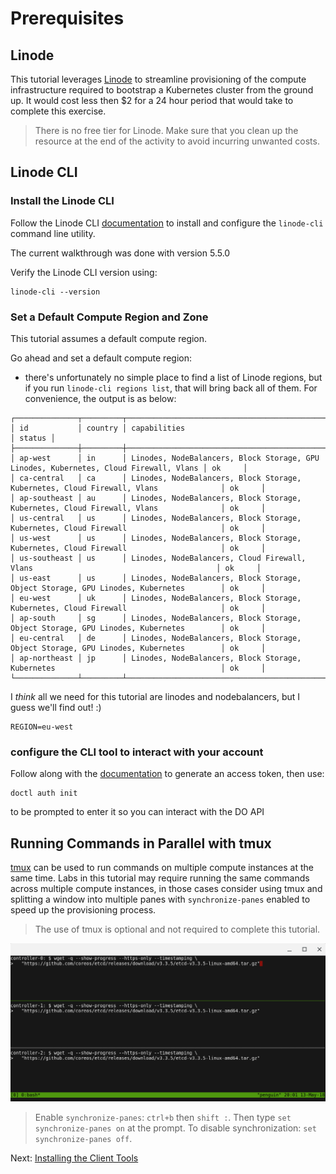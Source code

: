 # Prerequisites

## Linode

This tutorial leverages [Linode](https://cloud.linode.com) to streamline provisioning of the compute infrastructure required to bootstrap a Kubernetes cluster from the ground up. It would cost less then $2 for a 24 hour period that would take to complete this exercise.

> There is no free tier for Linode. Make sure that you clean up the resource at the end of the activity to avoid incurring unwanted costs. 

## Linode CLI

### Install the Linode CLI

Follow the Linode CLI [documentation](https://www.linode.com/docs/guides/linode-cli/) to install and configure the `linode-cli` command line utility.

The current walkthrough was done with version 5.5.0

Verify the Linode CLI version using:

```
linode-cli --version
```

### Set a Default Compute Region and Zone

This tutorial assumes a default compute region.

Go ahead and set a default compute region:

- there's unfortunately no simple place to find a list of Linode regions, but if you run `linode-cli regions list`, that will bring back all of them. For convenience, the output is as below:

```
┌──────────────┬─────────┬───────────────────────────────────────────────────────────────────────────────────────┬────────┐
│ id           │ country │ capabilities                                                                          │ status │
├──────────────┼─────────┼───────────────────────────────────────────────────────────────────────────────────────┼────────┤
│ ap-west      │ in      │ Linodes, NodeBalancers, Block Storage, GPU Linodes, Kubernetes, Cloud Firewall, Vlans │ ok     │
│ ca-central   │ ca      │ Linodes, NodeBalancers, Block Storage, Kubernetes, Cloud Firewall, Vlans              │ ok     │
│ ap-southeast │ au      │ Linodes, NodeBalancers, Block Storage, Kubernetes, Cloud Firewall, Vlans              │ ok     │
│ us-central   │ us      │ Linodes, NodeBalancers, Block Storage, Kubernetes, Cloud Firewall                     │ ok     │
│ us-west      │ us      │ Linodes, NodeBalancers, Block Storage, Kubernetes, Cloud Firewall                     │ ok     │
│ us-southeast │ us      │ Linodes, NodeBalancers, Cloud Firewall, Vlans                                         │ ok     │
│ us-east      │ us      │ Linodes, NodeBalancers, Block Storage, Object Storage, GPU Linodes, Kubernetes        │ ok     │
│ eu-west      │ uk      │ Linodes, NodeBalancers, Block Storage, Kubernetes, Cloud Firewall                     │ ok     │
│ ap-south     │ sg      │ Linodes, NodeBalancers, Block Storage, Object Storage, GPU Linodes, Kubernetes        │ ok     │
│ eu-central   │ de      │ Linodes, NodeBalancers, Block Storage, Object Storage, GPU Linodes, Kubernetes        │ ok     │
│ ap-northeast │ jp      │ Linodes, NodeBalancers, Block Storage, Kubernetes                                     │ ok     │
└──────────────┴─────────┴───────────────────────────────────────────────────────────────────────────────────────┴────────┘
```

I _think_ all we need for this tutorial are linodes and nodebalancers, but I guess we'll find out! :)

```
REGION=eu-west
```











### configure the CLI tool to interact with your account

Follow along with the [documentation](https://www.digitalocean.com/docs/apis-clis/api/create-personal-access-token/) to generate an access token, then use:

```
doctl auth init
```

to be prompted to enter it so you can interact with the DO API


## Running Commands in Parallel with tmux

[tmux](https://github.com/tmux/tmux/wiki) can be used to run commands on multiple compute instances at the same time. Labs in this tutorial may require running the same commands across multiple compute instances, in those cases consider using tmux and splitting a window into multiple panes with `synchronize-panes` enabled to speed up the provisioning process.

> The use of tmux is optional and not required to complete this tutorial.

![tmux screenshot](images/tmux-screenshot.png)

> Enable `synchronize-panes`: `ctrl+b` then `shift :`. Then type `set synchronize-panes on` at the prompt. To disable synchronization: `set synchronize-panes off`.

Next: [Installing the Client Tools](02-client-tools.md)
